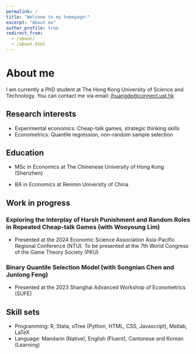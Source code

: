 ```yaml
---
permalink: /
title: "Welcome to my homepage!"
excerpt: "About me"
author_profile: true
redirect_from: 
  - /about/
  - /about.html
---
```


About me
======
I am currently a PhD student at The Hong Kong University of Science and Technology. You can contact me via email: jhuangde@connect.ust.hk

Research interests
-----

- Experimental economics: Cheap-talk games, strategic thinking skills
- Econometrics: Quantile regression, non-random sample selection

Education
-----
- MSc in Economics at The Chinenese University of Hong Kong (Shenzhen)

- BA in Economics at Renmin University of China

Work in progress
-----

### **Exploring the Interplay of Harsh Punishment and Random Roles in Repeated Cheap-talk Games** (with Wooyoung Lim)

- Presented at the 2024 Economic Science Association Asia-Pacific Regional Conference (NTU). To be presented at the 7th World Congress of the Game Theory Society (PKU)

### **Binary Quantile Selection Model** (with Songnian Chen and Junlong Feng)

- Presented at the 2023 Shanghai Advanced Workshop of Econometrics (SUFE)

Skill sets
-----

- Programming: R, Stata, oTree (Python, HTML, CSS, Javascript), Matlab, LaTeX
- Language: Mandarin (Native), English (Fluent), Cantonese and Korean (Learning)
